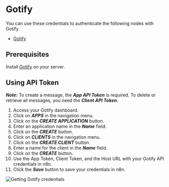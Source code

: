# Gotify

You can use these credentials to authenticate the following nodes with Gotify.

- [Gotify](/integrations/nodes/n8n-nodes-base.gotify/)

## Prerequisites

Install [Gotify](https://gotify.net/docs/install) on your server.

## Using API Token

***Note:*** To create a message, the ***App API Token*** is required. To delete or retrieve all messages, you need the ***Client API Token***.

1. Access your Gotify dashboard.
2. Click on ***APPS*** in the navigation menu.
3. Click on the ***CREATE APPLICATION*** button.
4. Enter an application name in the ***Name*** field.
5. Click on the ***CREATE*** button.
6. Click on ***CLIENTS*** in the navigation menu.
7. Click on the ***CREATE CLIENT*** button.
8. Enter a name for the client in the ***Name*** field.
9. Click on the ***CREATE*** button.
10. Use the App Token, Client Token, and the Host URL with your Gotify API credentials in n8n.
11. Click the ***Save*** button to save your credentials in n8n.

![Getting Gotify credentials](/_images/integrations/credentials/gotify/using-api.gif)
